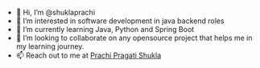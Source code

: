 - 👋 Hi, I’m @shuklaprachi
- 👀 I’m interested in software development in java backend roles
- 🌱 I’m currently learning Java, Python and Spring Boot
- 💞️ I’m looking to collaborate on any opensource project that helps me in my learning journey.
- 📫 Reach out to me at <a href="https://www.linkedin.com/in/prachi7">Prachi Pragati Shukla</a>

<!---
shuklaprachi/shuklaprachi is a ✨ special ✨ repository because its `README.md` (this file) appears on your GitHub profile.
You can click the Preview link to take a look at your changes.
---> 

